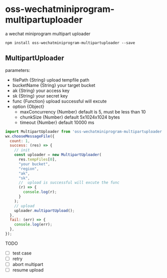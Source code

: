 # oss-wechatminiprogram-multipartuploader

a wechat miniprogram multipart uploader

```
npm install oss-wechatminiprogram-multipartuploader --save
```

## MultipartUploader

parameters:

- filePath {String} upload tempfile path
- bucketName {String} your target bucket
- ak {String} your access key
- sk {String} your secret key
- func {Function} upload successful will excute
- option {Object}
  - maxConcurrency {Number} default is 5, must be less than 10
  - chunkSize {Number} default 5x1024x1024 bytes
  - timeout {Number} default 10000 ms

```javascript
import MultipartUploader from 'oss-wechatminiprogram-multipartuploader';
wx.chooseMessageFile({
  count: 1,
  success: (res) => {
    // init
    const uploader = new MultipartUploader(
      res.tempFiles[0],
      "your bucket",
      "region",
      "ak",
      "sk",
      //  upload is successful will excute the func
      (r) => {
        console.log(r);
      }
    );
    // upload
    uploader.multipartUpload();
  },
  fail: (err) => {
    console.log(err);
  },
});
```

TODO

- [ ] test case
- [ ] retry
- [ ] abort multipart
- [ ] resume upload

